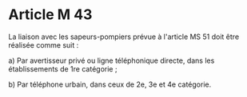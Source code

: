 # Article M 43

La liaison avec les sapeurs-pompiers prévue à l'article MS 51 doit être réalisée comme suit :

a) Par avertisseur privé ou ligne téléphonique directe, dans les établissements de 1re catégorie ;

b) Par téléphone urbain, dans ceux de 2e, 3e et 4e catégorie.
